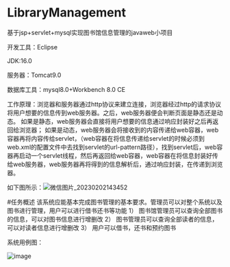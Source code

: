 # LibraryManagement
基于jsp+servlet+mysql实现图书馆信息管理的javaweb小项目

开发工具：Eclipse

JDK:16.0

服务器：Tomcat9.0

数据库工具：mysql8.0+Workbench 8.0 CE

工作原理：浏览器和服务器通过http协议来建立连接，浏览器经过http的请求协议将用户想要的信息传到web服务器。之后，web服务器便会判断页面是静态还是动态。
如果是静态，web服务器会直接将用户想要的信息通过响应封装好之后再返回给浏览器；
如果是动态，web服务器会将接收到的内容传递给web容器，web容器再将内容传给servlet，（web容器在将信息传递给servlet的时候必须到web.xml的配置文件中去找到servlet的url-pattern路径），找到servlet后，web容器再启动一个servlet线程，然后再返回给web容器，web容器在将信息封装好传给web服务器，web服务器再将得到的信息解析后，通过响应封装，在传递到浏览器。

如下图所示：![微信图片_20230202143452](https://user-images.githubusercontent.com/101373296/216250148-475385ea-778e-4613-8f42-993571c50703.png)


#任务概述
该系统应能基本完成图书管理的基本要求。管理员可以对整个系统以及图书进行管理，用户可以进行借书还书等功能
1）	图书馆管理员可以查询全部图书的信息，可以对图书信息进行增删改
2）	图书管理员可以查询全部读者的信息，可以对读者信息进行增删改
3）	用户可以借书，还书和预约图书

系统用例图：

![image](https://user-images.githubusercontent.com/101373296/216250562-2f6370d4-247b-4cba-bf36-e4d1cc470dfd.png)
